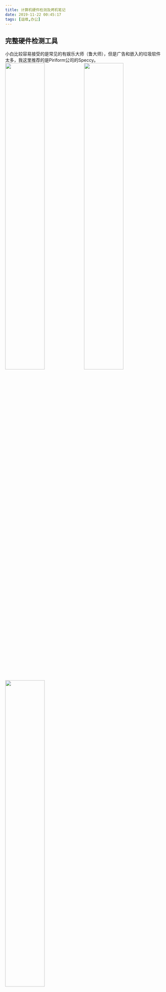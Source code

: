 ```yaml
---
title: 计算机硬件检测及烤机笔记
date: 2019-11-22 00:45:17
tags: [运维,办公]
---
```


## 完整硬件检测工具
小白比较容易接受的是常见的有娱乐大师（鲁大师），但是广告和嵌入的垃圾软件太多，我这里推荐的是Piriform公司的Speccy。
<img src="/assets/img/article_3/Speccy1.PNG" width="50%"><img src="/assets/img/article_3/Speccy2.PNG" width="50%">
<!--more-->
<img src="/assets/img/article_3/Speccy3.PNG" width="50%">

[Speccy官方下载链接](https://www.ccleaner.com/speccy)

**性能测试**工具推荐AIDA64，可以对处理器，系统内存和磁盘驱动器的性能进行压力测试。
[AIDA64官方下载链接](https://www.aida64.com/)
![图片](/assets/img/article_3/AIDA64.png "AIDA64")

## CPU
检测工具肯定是家喻户晓的CPU-Z
![图片](/assets/img/article_3/CPU-Z.png "CPU-Z")
[CPU-Z官方下载链接](https://www.cpuid.com/)

**性能测试**工具可以使用国际象棋测试。而CineBench可以对CPU和显卡进行性能测试。
![图片](/assets/img/article_3/国际象棋测试.png "国际象棋测试")

## 内存

## 硬盘
检测工具推荐的是CrystalDiskInfo，之前也用过HD Tune Pro。HD Tune Pro简单小巧，但是CrystalDiskInfo还能直观的查看到硬盘的通电次数和通电时间。另外就是有很特别的主题皮肤(*^▽^*)
<img src="/assets/img/article_3/CrystalDiskInfo.png" width="50%">
<img src="/assets/img/article_3/HDTunePro.png" width="50%">
[CrystalDiskInfo官方下载链接](https://crystalmark.info/en/download/)
[HD Tune Pro官方下载链接](http://www.hdtune.com/)

**性能测试**工具依然可以使用这家的CrystalDiskMark，同时也可以用AS SSD
![图片](/assets/img/article_3/CrystalDiskMark.png "CrystalDiskMark")
[CrystalDiskMark官方下载链接](https://crystalmark.info/en/download/)

## 显卡
检测工具肯定是GPU-Z
![图片](/assets/img/article_3/GPU-Z.png "GPU-Z")
[GPU-Z官方下载链接](https://www.techpowerup.com/gpuz/)

**性能测试**工具可以用3DMark或Furmark。或者使用CineBench是这套CPU和显卡的测试系统，3DMark和Furmark是专为测量显卡性能的软件。
MSI Afterbuner是微星的显卡超频软件，同时具备监控功能。
[MSI Afterbuner官方下载链接](https://msi-afterburner.en.softonic.com/)

## 显示器
**性能测试**工具使用DisplayX，这是一款显示器常规检测和液晶显示器坏点、延迟时间检测软件。
![图片](/assets/img/article_3/DisplayX.png "DisplayX")